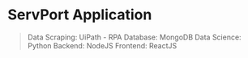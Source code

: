 # ServPort Application

> Data Scraping: UiPath - RPA
> Database: MongoDB
> Data Science: Python
> Backend: NodeJS
> Frontend: ReactJS

